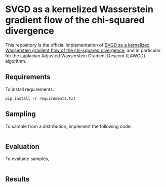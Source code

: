 # SVGD as a kernelized Wasserstein gradient flow of the chi-squared divergence

This repository is the official implementation of [SVGD as a kernelized Wasserstein gradient flow of the chi-squared divergence](https://arxiv.org/abs/2006.02509), and in particular for the Laplacian Adjusted Wasserstein Gradient Descent (LAWGD) algorithm. 


## Requirements

To install requirements:

```setup
pip install -r requirements.txt
```

## Sampling 

To sample from a distribution, implement the following code: 

```

```

## Evaluation 

To evaluate samples,

```

```

## Results



